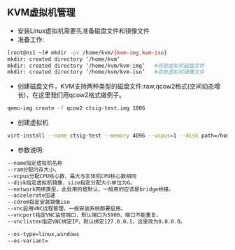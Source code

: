 ## KVM虚拟机管理
- 安装Linux虚拟机需要先准备磁盘文件和镜像文件
- 准备工作:
``` bash
[root@ns1 ~]# mkdir -pv /home/kvm/{kvm-img,kvm-iso}
mkdir: created directory ‘/home/kvm’
mkdir: created directory ‘/home/kvm/kvm-img’   #存放虚拟机磁盘文件
mkdir: created directory ‘/home/kvm/kvm-iso’   #存放虚拟机镜像文件
```
- 创建磁盘文件，KVM支持两种类型的磁盘文件:raw,qcow2格式(空间动态增长)，在这里我们用qcow2格式做例子。
``` bash
qemu-img create -f qcow2 ctsig-test.img 100G
```
- 创建虚拟机
``` bash
virt-install --name ctsig-test --memory 4096 --vcpus=1 --disk path=/home/kvm/kvm-img/ctsig-svn.img,format=qcow2,size=150,bus=virtio --accelerate --cdrom /home/kvm/kvm-iso/CentOS-7-x86_64-DVD-1708.iso --vnc --vncport=5954 --vnclisten=0.0.0.0 --network bridge=br0,model=virtio --noautoconsole 
```
- 参数说明:
``` bash
--name指定虚拟机名称
--ram分配内存大小。
--vcpus分配CPU核心数，最大与实体机CPU核心数相同
--disk指定虚拟机镜像，size指定分配大小单位为G。
--network网络类型，此处用的是默认，一般用的应该是bridge桥接。
--accelerate加速
--cdrom指定安装镜像iso
--vnc启用VNC远程管理，一般安装系统都要启用。
--vncport指定VNC监控端口，默认端口为5900，端口不能重复。
--vnclisten指定VNC绑定IP，默认绑定127.0.0.1，这里改为0.0.0.0。

--os-type=linux,windows
--os-variant=
```

